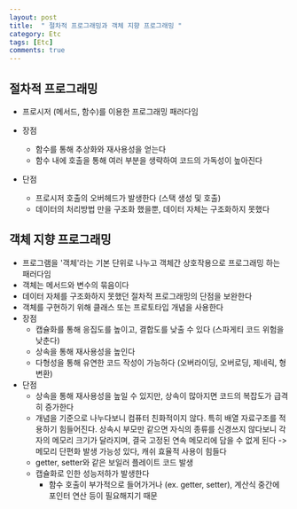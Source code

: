 ```yaml
---
layout: post
title:  " 절차적 프로그래밍과 객체 지향 프로그래밍 "
category: Etc
tags: [Etc]
comments: true
---
```






## 절차적 프로그래밍

- 프로시저 (메서드, 함수)를 이용한 프로그래밍 패러다임

- 장점
  - 함수를 통해 추상화와 재사용성을 얻는다
  - 함수 내에 호출을 통해 여러 부분을 생략하여 코드의 가독성이 높아진다
- 단점
  - 프로시저 호출의 오버헤드가 발생한다 (스택 생성 및 호출)
  - 데이터의 처리방법 만을 구조화 했을뿐, 데이터 자체는 구조화하지 못했다



## 객체 지향 프로그래밍

- 프로그램을 '객체'라는 기본 단위로 나누고 객체간 상호작용으로 프로그래밍 하는 패러다임
- 객체는 메서드와 변수의 묶음이다
- 데이터 자체를 구조화하지 못했던 절차적 프로그래밍의 단점을 보완한다
- 객체를 구현하기 위해 클래스 또는 프로토타입 개념을 사용한다
- 장점
  - 캡슐화를 통해 응집도를 높이고, 결합도를 낮출 수 있다 (스파게티 코드 위험을 낮춘다)
  - 상속을 통해 재사용성을 높인다
  - 다형성을 통해 유연한 코드 작성이 가능하다 (오버라이딩, 오버로딩, 제네릭, 형변환)
- 단점
  - 상속을 통해 재사용성을 높일 수 있지만, 상속이 많아지면 코드의 복잡도가 급격히 증가한다
  - 개념을 기준으로 나누다보니 컴퓨터 친화적이지 않다. 특히 배열 자료구조를 적용하기 힘들어진다. 상속시 부모만 같으면 자식의 종류를 신경쓰지 않다보니 각자의 메모리 크기가 달라지며, 결국 고정된 연속 메모리에 담을 수 없게 된다 -> 메모리 단편화 발생 가능성 있다, 캐쉬 효율적 사용이 힘들다
  - getter, setter와 같은 보일러 플레이트 코드 발생
  - 캡슐화로 인한 성능저하가 발생한다
    - 함수 호출이 부가적으로 들어가거나 (ex. getter, setter), 계산식 중간에 포인터 연산 등이 필요해지기 때문